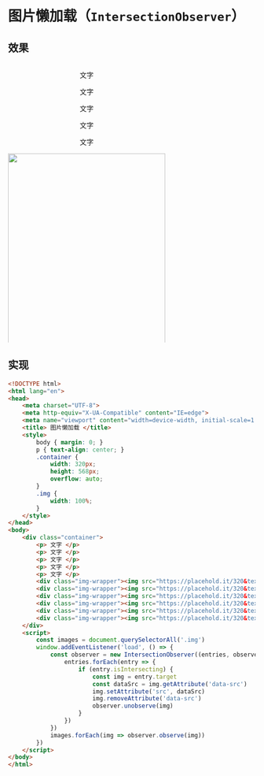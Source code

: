 # 图片懒加载（`IntersectionObserver`）

## 效果

<html lang="en">

<head>
    <meta charset="UTF-8">
    <meta http-equiv="X-UA-Compatible" content="IE=edge">
    <meta name="viewport" content="width=device-width, initial-scale=1.0">
    <title> 图片懒加载 </title>
    <style>
        body { margin: 0; }
        p { text-align: center; }
        .container {
            width: 320px;
            height: 568px;
            overflow: auto;
        }
        .img {
            width: 100%;
        }
    </style>
</head>
<body>
    <div class="container">
        <p> 文字 </p>
        <p> 文字 </p>
        <p> 文字 </p>
        <p> 文字 </p>
        <p> 文字 </p>
        <div class="img-wrapper"><img src="https://placehold.it/320&text=Loading..." class="img" data-src="/skill-blog/img/0001.png"></div>
        <div class="img-wrapper"><img src="https://placehold.it/320&text=Loading..." class="img" data-src="/skill-blog/img/0002.png"></div>
        <div class="img-wrapper"><img src="https://placehold.it/320&text=Loading..." class="img" data-src="/skill-blog/img/0003.png"></div>
        <div class="img-wrapper"><img src="https://placehold.it/320&text=Loading..." class="img" data-src="/skill-blog/img/0004.png"></div>
        <div class="img-wrapper"><img src="https://placehold.it/320&text=Loading..." class="img" data-src="/skill-blog/img/0005.bmp"></div>
        <div class="img-wrapper"><img src="https://placehold.it/320&text=Loading..." class="img" data-src="/skill-blog/img/0006.bmp"></div>
    </div>
    <script>
        const images = document.querySelectorAll('.img')
        window.addEventListener('load', () => {
            const observer = new IntersectionObserver((entries, observer) => {
                entries.forEach(entry => {
                    if (entry.isIntersecting) {
                        const img = entry.target
                        const dataSrc = img.getAttribute('data-src')
                        img.setAttribute('src', dataSrc)
                        img.removeAttribute('data-src')
                        observer.unobserve(img)
                    }
                })
            })
            images.forEach(img => observer.observe(img))
        })
    </script>
</body>
</html>

## 实现

```html
<!DOCTYPE html>
<html lang="en">
<head>
    <meta charset="UTF-8">
    <meta http-equiv="X-UA-Compatible" content="IE=edge">
    <meta name="viewport" content="width=device-width, initial-scale=1.0">
    <title> 图片懒加载 </title>
    <style>
        body { margin: 0; }
        p { text-align: center; }
        .container {
            width: 320px;
            height: 568px;
            overflow: auto;
        }
        .img {
            width: 100%;
        }
    </style>
</head>
<body>
    <div class="container">
        <p> 文字 </p>
        <p> 文字 </p>
        <p> 文字 </p>
        <p> 文字 </p>
        <p> 文字 </p>
        <div class="img-wrapper"><img src="https://placehold.it/320&text=Loading..." class="img" data-src="/skill-blog/img/0001.png"></div>
        <div class="img-wrapper"><img src="https://placehold.it/320&text=Loading..." class="img" data-src="/skill-blog/img/0002.png"></div>
        <div class="img-wrapper"><img src="https://placehold.it/320&text=Loading..." class="img" data-src="/skill-blog/img/0003.png"></div>
        <div class="img-wrapper"><img src="https://placehold.it/320&text=Loading..." class="img" data-src="/skill-blog/img/0004.png"></div>
        <div class="img-wrapper"><img src="https://placehold.it/320&text=Loading..." class="img" data-src="/skill-blog/img/0005.bmp"></div>
        <div class="img-wrapper"><img src="https://placehold.it/320&text=Loading..." class="img" data-src="/skill-blog/img/0006.bmp"></div>
    </div>
    <script>
        const images = document.querySelectorAll('.img')
        window.addEventListener('load', () => {
            const observer = new IntersectionObserver((entries, observer) => {
                entries.forEach(entry => {
                    if (entry.isIntersecting) {
                        const img = entry.target
                        const dataSrc = img.getAttribute('data-src')
                        img.setAttribute('src', dataSrc)
                        img.removeAttribute('data-src')
                        observer.unobserve(img)
                    }
                })
            })
            images.forEach(img => observer.observe(img))
        })
    </script>
</body>
</html>
```

